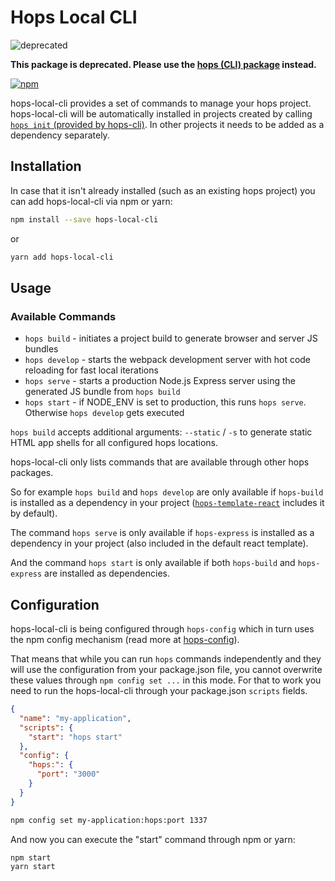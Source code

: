 # Hops Local CLI

![deprecated](https://img.shields.io/badge/status-deprecated-red.svg)

**This package is deprecated. Please use the [hops (CLI) package](https://www.npmjs.com/package/hops) instead.**

[![npm](https://img.shields.io/npm/v/hops-local-cli.svg)](https://www.npmjs.com/package/hops-local-cli)

hops-local-cli provides a set of commands to manage your hops project. hops-local-cli will be automatically installed in projects created by calling [`hops init` (provided by hops-cli)](https://github.com/xing/hops/tree/master/packages/cli). In other projects it needs to be added as a dependency separately.

## Installation

In case that it isn't already installed (such as an existing hops project) you can add hops-local-cli via npm or yarn:

```bash
npm install --save hops-local-cli
```

or

```bash
yarn add hops-local-cli
```

## Usage

### Available Commands

* `hops build` - initiates a project build to generate browser and server JS bundles
* `hops develop` - starts the webpack development server with hot code reloading for fast local iterations
* `hops serve` - starts a production Node.js Express server using the generated JS bundle from `hops build`
* `hops start` - if NODE_ENV is set to production, this runs `hops serve`. Otherwise `hops develop` gets executed

`hops build` accepts additional arguments: `--static` / `-s` to generate static HTML app shells for all configured hops locations.

hops-local-cli only lists commands that are available through other hops packages.

So for example `hops build` and `hops develop` are only available if `hops-build` is installed as a dependency in your project ([`hops-template-react`](https://github.com/xing/hops/tree/master/packages/template-react) includes it by default).

The command `hops serve` is only available if `hops-express` is installed as a dependency in your project (also included in the default react template).

And the command `hops start` is only available if both `hops-build` and `hops-express` are installed as dependencies.

## Configuration

hops-local-cli is being configured through `hops-config` which in turn uses the npm config mechanism (read more at [hops-config](https://github.com/xing/hops/tree/master/packages/config)).

That means that while you can run `hops` commands independently and they will use the configuration from your package.json file, you cannot overwrite these values through `npm config set ...` in this mode. For that to work you need to run the hops-local-cli through your package.json `scripts` fields.

```JSON
{
  "name": "my-application",
  "scripts": {
    "start": "hops start"
  },
  "config": {
    "hops:": {
      "port": "3000"
    }
  }
}
```

```bash
npm config set my-application:hops:port 1337
```

And now you can execute the "start" command through npm or yarn:

```bash
npm start
yarn start
```

